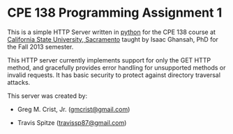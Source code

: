 CPE 138 Programming Assignment 1
================================



This is a simple HTTP Server written in [python][1] for the CPE 138 course at
[California State University, Sacramento][2] taught by Isaac Ghansah, PhD for
the Fall 2013 semester.

[1]: <http://www.python.org>

[2]: <http://www.csus.edu>



This HTTP server currently implements support for only the GET HTTP method, and
gracefully provides error handling for unsupported methods or invalid requests.
It has basic security to protect against directory traversal attacks.



This server was created by:

-   Greg M. Crist, Jr. (<gmcrist@gmail.com>)

-   Travis Spitze (<travissp87@gmail.com>)


